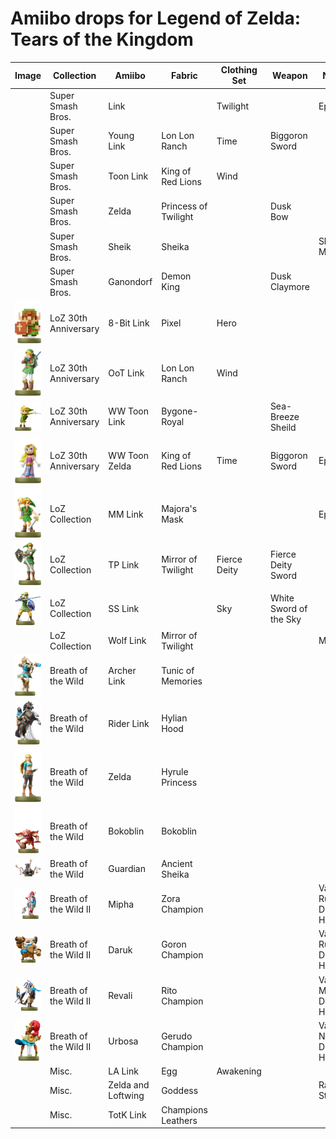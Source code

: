 # Amiibo drops for Legend of Zelda: Tears of the Kingdom

|Image|Collection|Amiibo|Fabric|Clothing Set|Weapon|Notes|Sticker|
|---|---|---|---|---|---|---|---|
|![]()|Super Smash Bros.|Link||Twilight||Epona|Yes|
|![]()|Super Smash Bros.|Young Link|Lon Lon Ranch|Time|Biggoron Sword||No|
|![]()|Super Smash Bros.|Toon Link|King of Red Lions|Wind|||Yes|
|![]()|Super Smash Bros.|Zelda|Princess of Twilight||Dusk Bow||Yes|
|![]()|Super Smash Bros.|Sheik|Sheika|||Sheik's Mask|Yes|
|![]()|Super Smash Bros.|Ganondorf|Demon King||Dusk Claymore||Yes|
|![](.images/amiibo-link-legend.png)|LoZ 30th Anniversary|8-Bit Link|Pixel|Hero|||Yes|
|![](.images/amiibo-link-ocarina.png)|LoZ 30th Anniversary|OoT Link|Lon Lon Ranch|Wind|||Yes|
|![](.images/amiibo-link-toon.png)|LoZ 30th Anniversary|WW Toon Link|Bygone-Royal||Sea-Breeze Sheild||Yes|
|![](.images/amiibo-zelda-toon.png)|LoZ 30th Anniversary|WW Toon Zelda|King of Red Lions|Time|Biggoron Sword|Epona|Yes|
|![](.images/amiibo-link-majora.png)|LoZ Collection|MM Link|Majora's Mask|||Epona|Yes|
|![](.images/amiibo-link-twilight.png)|LoZ Collection|TP Link|Mirror of Twilight|Fierce Deity|Fierce Deity Sword||Yes|
|![](.images/amiibo-link-skyward.png)|LoZ Collection|SS Link||Sky|White Sword of the Sky||Yes|
|![]()|LoZ Collection|Wolf Link|Mirror of Twilight|||Meat|Yes|
|![](.images/amiibo-link-archer.png)|Breath of the Wild|Archer Link|Tunic of Memories||||Yes|
|![](.images/amiibo-link-rider.png)|Breath of the Wild|Rider Link|Hylian Hood||||Yes|
|![](.images/amiibo-zelda.png)|Breath of the Wild|Zelda|Hyrule Princess||||Yes|
|![](.images/amiibo-bokoblin.png)|Breath of the Wild|Bokoblin|Bokoblin||||Yes|
|![](.images/amiibo-guardian.png)|Breath of the Wild|Guardian|Ancient Sheika||||Yes|
|![](.images/amiibo-mipha.png)|Breath of the Wild II|Mipha|Zora Champion|||Vah Ruta Divine Helm|Yes|
|![](.images/amiibo-daruk.png)|Breath of the Wild II|Daruk|Goron Champion|||Vah Rudania Divine Helm|Yes|
|![](.images/amiibo-revali.png)|Breath of the Wild II|Revali|Rito Champion|||Vah Medoh Divine Helm|Yes|
|![](.images/amiibo-urbosa.png)|Breath of the Wild II|Urbosa|Gerudo Champion|||Van Naboris Divine Helm|Yes|
|![]()|Misc.|LA Link|Egg|Awakening|||No|
|![]()|Misc.|Zelda and Loftwing|Goddess|||Rare Stones|No|
|![]()|Misc.|TotK Link|Champions Leathers||||No|
